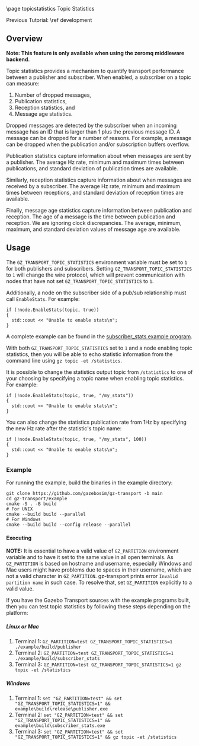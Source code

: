 \page topicstatistics Topic Statistics

Previous Tutorial: \ref development

## Overview

**Note: This feature is only available when using the zeromq middleware
backend.**

Topic statistics provides a mechanism to quantify transport performance
between a publisher and subscriber. When enabled, a subscriber on a topic
can measure:

1. Number of dropped messages,
2. Publication statistics,
3. Reception statistics, and
4. Message age statistics.

Dropped messages are detected by the subscriber when an incoming message has
an ID that is larger than 1 plus the previous message ID. A message can be
dropped for a number of reasons. For example, a message can be dropped when
the publication and/or subscription buffers overflow.

Publication statistics capture information about when messages are sent by
a publisher. The average Hz rate, minimum and maximum times between
publications, and standard deviation of publication times are available.

Similarly, reception statistics capture information about when messages are
received by a subscriber. The average Hz rate, minimum and maximum times between receptions, and standard deviation of reception times are available.

Finally, message age statistics capture information between publication and
reception. The age of a message is the time between publication and
reception. We are ignoring clock discrepancies. The average, minimum, maximum, and standard deviation values of message age are available.

## Usage

The `GZ_TRANSPORT_TOPIC_STATISTICS` environment variable must be set to `1`
for both publishers and subscribers. Setting `GZ_TRANSPORT_TOPIC_STATISTICS` to `1` will change the wire protocol, which will prevent communication with nodes that have not set `GZ_TRANSPORT_TOPIC_STATISTICS` to `1`.

Additionally, a node on the subscriber side of a pub/sub relationship must
call `EnableStats`. For example:

```{.cpp}
if (!node.EnableStats(topic, true))
{
  std::cout << "Unable to enable stats\n";
}
```

A complete example can be found in the [subscriber_stats example program](https://github.com/gazebosim/gz-transport/blob/main/example/subscriber_stats.cc).

With both `GZ_TRANSPORT_TOPIC_STATISTICS` set to `1` and a node
enabling topic statistics, then you will be able to echo statistic
information from the command line using `gz topic -et /statistics`.

It is possible to change the statistics output topic from `/statistics` to
one of your choosing by specifying a topic name when enabling topic
statistics. For example:

```{.cpp}
if (!node.EnableStats(topic, true, "/my_stats"))
{
  std::cout << "Unable to enable stats\n";
}
```

You can also change the statistics publication rate from 1Hz by specifying
the new Hz rate after the statistic's topic name:

```{.cpp}
if (!node.EnableStats(topic, true, "/my_stats", 100))
{
  std::cout << "Unable to enable stats\n";
}
```

### Example

For running the example, build the binaries in the example directory:

```{.sh}
git clone https://github.com/gazebosim/gz-transport -b main
cd gz-transport/example
cmake -S . -B build
# For UNIX
cmake --build build --parallel
# For Windows
cmake --build build --config release --parallel
```

#### Executing
**NOTE:**
It is essential to have a valid value of `GZ_PARTITION` environment variable
and to have it set to the same value in all open terminals. As `GZ_PARTITION`
is based on hostname and username, especially Windows and Mac users might
have problems due to spaces in their username, which are not a valid character
in `GZ_PARTITION`. gz-transport prints error `Invalid partition name` in such
case. To resolve that, set `GZ_PARTITION` explicitly to a valid value.

If you have the Gazebo Transport sources with the example programs built,
then you can test topic statistics by following these steps depending on the
platform:

##### Linux or Mac

1. Terminal 1: `GZ_PARTITION=test GZ_TRANSPORT_TOPIC_STATISTICS=1 ./example/build/publisher`
1. Terminal 2: `GZ_PARTITION=test GZ_TRANSPORT_TOPIC_STATISTICS=1 ./example/build/subscriber_stats`
1. Terminal 3: `GZ_PARTITION=test GZ_TRANSPORT_TOPIC_STATISTICS=1 gz topic -et /statistics`

##### Windows

1. Terminal 1: `set "GZ_PARTITION=test" && set "GZ_TRANSPORT_TOPIC_STATISTICS=1" && example\build\release\publisher.exe`
1. Terminal 2: `set "GZ_PARTITION=test" && set "GZ_TRANSPORT_TOPIC_STATISTICS=1" && example\build\subscriber_stats.exe`
1. Terminal 3: `set "GZ_PARTITION=test" && set "GZ_TRANSPORT_TOPIC_STATISTICS=1" && gz topic -et /statistics`
